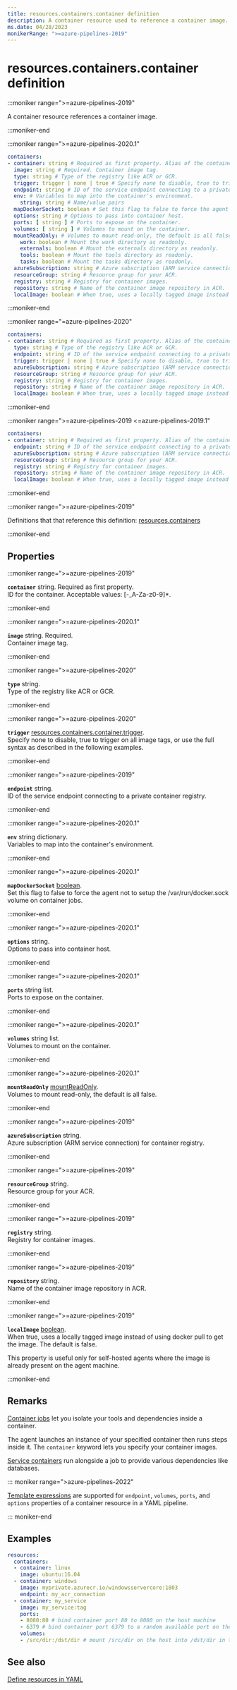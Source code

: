 ```yaml
---
title: resources.containers.container definition
description: A container resource used to reference a container image.
ms.date: 04/28/2023
monikerRange: ">=azure-pipelines-2019"
---
```


# resources.containers.container definition

<!-- :::description::: -->
:::moniker range=">=azure-pipelines-2019"

<!-- :::editable-content name="description"::: -->
A container resource references a container image.
<!-- :::editable-content-end::: -->

:::moniker-end
<!-- :::description-end::: -->

<!-- :::syntax::: -->
:::moniker range=">=azure-pipelines-2020.1"

```yaml
containers:
- container: string # Required as first property. Alias of the container.
  image: string # Required. Container image tag.
  type: string # Type of the registry like ACR or GCR.
  trigger: trigger | none | true # Specify none to disable, true to trigger on all image tags, or use the full syntax as described in the following examples.
  endpoint: string # ID of the service endpoint connecting to a private container registry.
  env: # Variables to map into the container's environment.
    string: string # Name/value pairs
  mapDockerSocket: boolean # Set this flag to false to force the agent not to setup the /var/run/docker.sock volume on container jobs.
  options: string # Options to pass into container host.
  ports: [ string ] # Ports to expose on the container.
  volumes: [ string ] # Volumes to mount on the container.
  mountReadOnly: # Volumes to mount read-only, the default is all false.
    work: boolean # Mount the work directory as readonly.
    externals: boolean # Mount the externals directory as readonly.
    tools: boolean # Mount the tools directory as readonly.
    tasks: boolean # Mount the tasks directory as readonly.
  azureSubscription: string # Azure subscription (ARM service connection) for container registry.
  resourceGroup: string # Resource group for your ACR.
  registry: string # Registry for container images.
  repository: string # Name of the container image repository in ACR.
  localImage: boolean # When true, uses a locally tagged image instead of using docker pull to get the image. The default is false.
```

:::moniker-end

:::moniker range="=azure-pipelines-2020"

```yaml
containers:
- container: string # Required as first property. Alias of the container.
  type: string # Type of the registry like ACR or GCR.
  endpoint: string # ID of the service endpoint connecting to a private container registry.
  trigger: trigger | none | true # Specify none to disable, true to trigger on all image tags, or use the full syntax as described in the following examples.
  azureSubscription: string # Azure subscription (ARM service connection) for container registry.
  resourceGroup: string # Resource group for your ACR.
  registry: string # Registry for container images.
  repository: string # Name of the container image repository in ACR.
  localImage: boolean # When true, uses a locally tagged image instead of using docker pull to get the image. The default is false.
```

:::moniker-end

:::moniker range=">=azure-pipelines-2019 <=azure-pipelines-2019.1"

```yaml
containers:
- container: string # Required as first property. Alias of the container.
  endpoint: string # ID of the service endpoint connecting to a private container registry.
  azureSubscription: string # Azure subscription (ARM service connection) for container registry.
  resourceGroup: string # Resource group for your ACR.
  registry: string # Registry for container images.
  repository: string # Name of the container image repository in ACR.
  localImage: boolean # When true, uses a locally tagged image instead of using docker pull to get the image. The default is false.
```

:::moniker-end
<!-- :::syntax-end::: -->

<!-- :::parents::: -->
:::moniker range=">=azure-pipelines-2019"

Definitions that that reference this definition: [resources.containers](resources-containers.md)

:::moniker-end
<!-- :::parents-end::: -->

## Properties

<!-- :::properties::: -->
<!-- :::item name="container"::: -->
:::moniker range=">=azure-pipelines-2019"

**`container`** string. Required as first property.<br><!-- :::editable-content name="propDescription"::: -->
ID for the container. Acceptable values: [-_A-Za-z0-9]*.
<!-- :::editable-content-end::: -->

:::moniker-end
<!-- :::item-end::: -->
<!-- :::item name="image"::: -->
:::moniker range=">=azure-pipelines-2020.1"

**`image`** string. Required.<br><!-- :::editable-content name="propDescription"::: -->
Container image tag.
<!-- :::editable-content-end::: -->

:::moniker-end
<!-- :::item-end::: -->
<!-- :::item name="type"::: -->
:::moniker range=">=azure-pipelines-2020"

**`type`** string.<br><!-- :::editable-content name="propDescription"::: -->
Type of the registry like ACR or GCR.
<!-- :::editable-content-end::: -->

:::moniker-end
<!-- :::item-end::: -->
<!-- :::item name="trigger"::: -->
:::moniker range=">=azure-pipelines-2020"

**`trigger`** [resources.containers.container.trigger](resources-containers-container-trigger.md).<br><!-- :::editable-content name="propDescription"::: -->
Specify none to disable, true to trigger on all image tags, or use the full syntax as described in the following examples.
<!-- :::editable-content-end::: -->

:::moniker-end
<!-- :::item-end::: -->
<!-- :::item name="endpoint"::: -->
:::moniker range=">=azure-pipelines-2019"

**`endpoint`** string.<br><!-- :::editable-content name="propDescription"::: -->
ID of the service endpoint connecting to a private container registry.
<!-- :::editable-content-end::: -->

:::moniker-end
<!-- :::item-end::: -->
<!-- :::item name="env"::: -->
:::moniker range=">=azure-pipelines-2020.1"

**`env`** string dictionary.<br><!-- :::editable-content name="propDescription"::: -->
Variables to map into the container's environment.
<!-- :::editable-content-end::: -->

:::moniker-end
<!-- :::item-end::: -->
<!-- :::item name="mapDockerSocket"::: -->
:::moniker range=">=azure-pipelines-2020.1"

**`mapDockerSocket`** [boolean](boolean.md).<br><!-- :::editable-content name="propDescription"::: -->
Set this flag to false to force the agent not to setup the /var/run/docker.sock volume on container jobs.
<!-- :::editable-content-end::: -->

:::moniker-end
<!-- :::item-end::: -->
<!-- :::item name="options"::: -->
:::moniker range=">=azure-pipelines-2020.1"

**`options`** string.<br><!-- :::editable-content name="propDescription"::: -->
Options to pass into container host.
<!-- :::editable-content-end::: -->

:::moniker-end
<!-- :::item-end::: -->
<!-- :::item name="ports"::: -->
:::moniker range=">=azure-pipelines-2020.1"

**`ports`** string list.<br><!-- :::editable-content name="propDescription"::: -->
Ports to expose on the container.
<!-- :::editable-content-end::: -->

:::moniker-end
<!-- :::item-end::: -->
<!-- :::item name="volumes"::: -->
:::moniker range=">=azure-pipelines-2020.1"

**`volumes`** string list.<br><!-- :::editable-content name="propDescription"::: -->
Volumes to mount on the container.
<!-- :::editable-content-end::: -->

:::moniker-end
<!-- :::item-end::: -->
<!-- :::item name="mountReadOnly"::: -->
:::moniker range=">=azure-pipelines-2020.1"

**`mountReadOnly`** [mountReadOnly](mount-read-only.md).<br><!-- :::editable-content name="propDescription"::: -->
Volumes to mount read-only, the default is all false.
<!-- :::editable-content-end::: -->

:::moniker-end
<!-- :::item-end::: -->
<!-- :::item name="azureSubscription"::: -->
:::moniker range=">=azure-pipelines-2019"

**`azureSubscription`** string.<br><!-- :::editable-content name="propDescription"::: -->
Azure subscription (ARM service connection) for container registry.
<!-- :::editable-content-end::: -->

:::moniker-end
<!-- :::item-end::: -->
<!-- :::item name="resourceGroup"::: -->
:::moniker range=">=azure-pipelines-2019"

**`resourceGroup`** string.<br><!-- :::editable-content name="propDescription"::: -->
Resource group for your ACR.
<!-- :::editable-content-end::: -->

:::moniker-end
<!-- :::item-end::: -->
<!-- :::item name="registry"::: -->
:::moniker range=">=azure-pipelines-2019"

**`registry`** string.<br><!-- :::editable-content name="propDescription"::: -->
Registry for container images.
<!-- :::editable-content-end::: -->

:::moniker-end
<!-- :::item-end::: -->
<!-- :::item name="repository"::: -->
:::moniker range=">=azure-pipelines-2019"

**`repository`** string.<br><!-- :::editable-content name="propDescription"::: -->
Name of the container image repository in ACR.
<!-- :::editable-content-end::: -->

:::moniker-end
<!-- :::item-end::: -->
<!-- :::item name="localImage"::: -->
:::moniker range=">=azure-pipelines-2019"

**`localImage`** [boolean](boolean.md).<br><!-- :::editable-content name="propDescription"::: -->
When true, uses a locally tagged image instead of using docker pull to get the image. The default is false.

This property is useful only for self-hosted agents where the image is already present on the agent machine.
<!-- :::editable-content-end::: -->

:::moniker-end
<!-- :::item-end::: -->
<!-- :::properties-end::: -->

<!-- :::remarks::: -->
<!-- :::editable-content name="remarks"::: -->
## Remarks

[Container jobs](/azure/devops/pipelines/process/container-phases) let you isolate your tools and dependencies inside a container.

The agent launches an instance of your specified container then runs steps inside it.
The `container` keyword lets you specify your container images.

[Service containers](/azure/devops/pipelines/process/service-containers) run alongside a job to provide various dependencies like databases.

::: moniker range=">azure-pipelines-2022"

[Template expressions](/azure/devops/release-notes/2022/sprint-212-update#template-expressions-in-container-resource-definition) are supported for `endpoint`, `volumes`, `ports`, and `options` properties of a container resource in a YAML pipeline.

::: moniker-end
<!-- :::editable-content-end::: -->
<!-- :::remarks-end::: -->

<!-- :::examples::: -->
<!-- :::editable-content name="examples"::: -->
## Examples

```yaml
resources:
  containers:
  - container: linux
    image: ubuntu:16.04
  - container: windows
    image: myprivate.azurecr.io/windowsservercore:1803
    endpoint: my_acr_connection
  - container: my_service
    image: my_service:tag
    ports:
    - 8080:80 # bind container port 80 to 8080 on the host machine
    - 6379 # bind container port 6379 to a random available port on the host machine
    volumes:
    - /src/dir:/dst/dir # mount /src/dir on the host into /dst/dir in the container
```
<!-- :::editable-content-end::: -->
<!-- :::examples-end::: -->

<!-- :::see-also::: -->
<!-- :::editable-content name="seeAlso"::: -->
## See also

[Define resources in YAML](/azure/devops/pipelines/process/resources)
<!-- :::editable-content-end::: -->
<!-- :::see-also-end::: -->